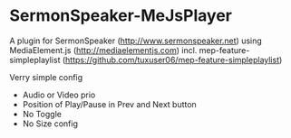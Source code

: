 # SermonSpeaker-MeJsPlayer

A plugin for SermonSpeaker (http://www.sermonspeaker.net) using  MediaElement.js (http://mediaelementjs.com) incl. mep-feature-simpleplaylist (https://github.com/tuxuser06/mep-feature-simpleplaylist)

Verry simple config
* Audio or Video prio
* Position of Play/Pause in Prev and Next button
* No Toggle
* No Size config
